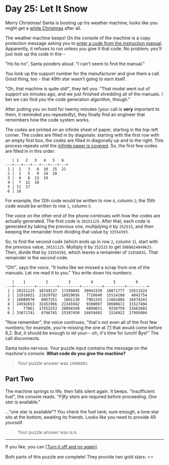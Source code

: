 # Day 25: Let It Snow

Merry Christmas! Santa is booting up his weather machine; looks like you
might get a [white Christmas][] after all.

The weather machine beeps! On the console of the machine is a copy
protection message asking you to [enter a code from the instruction manual][].
Apparently, it refuses to run unless you give it that code. No problem;
you'll just look up the code in the--

"Ho ho ho", Santa ponders aloud. "I can't seem to find the manual."

You look up the support number for the manufacturer and give them a call.
Good thing, too - that 49th star wasn't going to earn itself.

"Oh, that machine is quite old!", they tell you. "That model went out of
support six minutes ago, and we just finished shredding all of the manuals.
I bet we can find you the code generation algorithm, though."

After putting you on hold for twenty minutes (your call is **very** important
to them, it reminded you repeatedly), they finally find an engineer that
remembers how the code system works.

The codes are printed on an infinite sheet of paper, starting in the
top-left corner. The codes are filled in by diagonals: starting with the
first row with an empty first box, the codes are filled in diagonally up
and to the right. This process repeats until the [infinite paper is covered][].
So, the first few codes are filled in in this order:

```
   | 1   2   3   4   5   6
---+---+---+---+---+---+---+
 1 |  1   3   6  10  15  21
 2 |  2   5   9  14  20
 3 |  4   8  13  19
 4 |  7  12  18
 5 | 11  17
 6 | 16
```

For example, the 12th code would be written to row `4`, column `2`; the 15th
code would be written to row `1`, column `5`.

The voice on the other end of the phone continues with how the codes are
actually generated. The first code is `20151125`. After that, each code is
generated by taking the previous one, multiplying it by `252533`, and then
keeping the remainder from dividing that value by `33554393`.

So, to find the second code (which ends up in row `2`, column `1`), start with
the previous value, `20151125`. Multiply it by `252533` to get `5088824049625`.
Then, divide that by `33554393`, which leaves a remainder of `31916031`. That
remainder is the second code.

"Oh!", says the voice. "It looks like we missed a scrap from one of the
manuals. Let me read it to you." You write down his numbers:

```
   |    1         2         3         4         5         6
---+---------+---------+---------+---------+---------+---------+
 1 | 20151125  18749137  17289845  30943339  10071777  33511524
 2 | 31916031  21629792  16929656   7726640  15514188   4041754
 3 | 16080970   8057251   1601130   7981243  11661866  16474243
 4 | 24592653  32451966  21345942   9380097  10600672  31527494
 5 |    77061  17552253  28094349   6899651   9250759  31663883
 6 | 33071741   6796745  25397450  24659492   1534922  27995004
```

"Now remember", the voice continues, "that's not even all of the first few
numbers; for example, you're missing the one at 7,1 that would come before
6,2. But, it should be enough to let your-- oh, it's time for lunch! Bye!"
The call disconnects.

Santa looks nervous. Your puzzle input contains the message on the
machine's console. **What code do you give the machine?**

> Your puzzle answer was `19980801`.

[white Christmas]: http://adventofcode.com/day/1
[enter a code from the instruction manual]: https://en.wikipedia.org/wiki/Copy_protection#Early_video_games
[infinite paper is covered]: https://en.wikipedia.org/wiki/Cantor's_diagonal_argument

## Part Two

The machine springs to life, then falls silent again. It beeps.
"Insufficient fuel", the console reads. "*Fifty stars* are required before
proceeding. *One star* is available."

..."one star is available"? You check the fuel tank; sure enough, a lone
star sits at the bottom, awaiting its friends. Looks like you need to
provide 49 yourself.

> Your puzzle answer was `N/A`.

----

If you like, you can [\[Turn it off and on again\]](#).

Both parts of this puzzle are complete! They provide two gold stars: :star::star:

